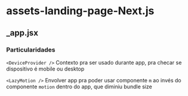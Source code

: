 # assets-landing-page-Next.js

## _app.jsx

### Particularidades
`<DeviceProvider />`
Contexto pra ser usado durante app, pra checar se dispositivo é mobile ou desktop

`<LazyMotion />`
Envolver app pra poder usar componente `m` ao invés do componente `motion` dentro do app, que diminiu bundle size
